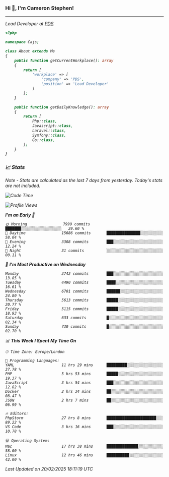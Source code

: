 ### Hi 👋, I'm Cameron Stephen!
<hr>
<p><em>Lead Developer at <a href="https://prindatasolutions.co.uk">PDS</a></p>


```php
<?php

namespace Cajs;

class About extends Me
{
    public function getCurrentWorkplace(): array
    {
        return [
            'workplace' => [
                'company' => 'PDS',
                'position' => 'Lead Developer'
            ]
        ];
    }

    public function getDailyKnowledge(): array
    {
        return [
            Php::class,
            Javascript::class,
            Laravel::class,
            Symfony::class,
            Go::class,
        ];
    }
}
```

### 📈 Stats
<p><em>Note - Stats are calculated as the last 7 days from yesterday. Today's stats are not included.</em></p>


<!--START_SECTION:waka-->
![Code Time](http://img.shields.io/badge/Code%20Time-4%2C340%20hrs%205%20mins-blue)

![Profile Views](http://img.shields.io/badge/Profile%20Views-3-blue)

**I'm an Early 🐤** 

```text
🌞 Morning                7999 commits        ███████░░░░░░░░░░░░░░░░░░   29.60 % 
🌆 Daytime                15686 commits       ███████████████░░░░░░░░░░   58.04 % 
🌃 Evening                3308 commits        ███░░░░░░░░░░░░░░░░░░░░░░   12.24 % 
🌙 Night                  31 commits          ░░░░░░░░░░░░░░░░░░░░░░░░░   00.11 % 
```
📅 **I'm Most Productive on Wednesday** 

```text
Monday                   3742 commits        ███░░░░░░░░░░░░░░░░░░░░░░   13.85 % 
Tuesday                  4490 commits        ████░░░░░░░░░░░░░░░░░░░░░   16.61 % 
Wednesday                6701 commits        ██████░░░░░░░░░░░░░░░░░░░   24.80 % 
Thursday                 5613 commits        █████░░░░░░░░░░░░░░░░░░░░   20.77 % 
Friday                   5115 commits        █████░░░░░░░░░░░░░░░░░░░░   18.93 % 
Saturday                 633 commits         █░░░░░░░░░░░░░░░░░░░░░░░░   02.34 % 
Sunday                   730 commits         █░░░░░░░░░░░░░░░░░░░░░░░░   02.70 % 
```


📊 **This Week I Spent My Time On** 

```text
🕑︎ Time Zone: Europe/London

💬 Programming Languages: 
YAML                     11 hrs 29 mins      █████████░░░░░░░░░░░░░░░░   37.78 % 
PHP                      5 hrs 53 mins       █████░░░░░░░░░░░░░░░░░░░░   19.37 % 
JavaScript               3 hrs 54 mins       ███░░░░░░░░░░░░░░░░░░░░░░   12.82 % 
Docker                   2 hrs 34 mins       ██░░░░░░░░░░░░░░░░░░░░░░░   08.47 % 
JSON                     2 hrs 7 mins        ██░░░░░░░░░░░░░░░░░░░░░░░   06.99 % 

🔥 Editors: 
PhpStorm                 27 hrs 8 mins       ██████████████████████░░░   89.22 % 
VS Code                  3 hrs 16 mins       ███░░░░░░░░░░░░░░░░░░░░░░   10.78 % 

💻 Operating System: 
Mac                      17 hrs 38 mins      ██████████████░░░░░░░░░░░   58.00 % 
Linux                    12 hrs 46 mins      ██████████░░░░░░░░░░░░░░░   42.00 % 
```


 Last Updated on 20/02/2025 18:11:19 UTC
<!--END_SECTION:waka-->
